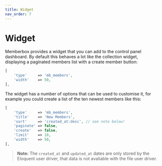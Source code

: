 ```yaml
---
title: Widget
nav_order: 7
---
```


# Widget

Memberbox provides a widget that you can add to the control panel dashboard. By default this behaves a lot like the collection widget, displaying a paginated members list with a create member button:

```php
[
    'type'     => 'mb_members',
    'width'    => 50,
],
```

The widget has a number of options that can be used to customise it, for example you could create a list of the ten newest members like this:

```php
[
    'type'     => 'mb_members',
    'title'    => 'New Members',
    'sort'     => 'created_at:desc', // see note below!
    'paginate' => false,
    'create'   => false,
    'limit'    => 10,
    'width'    => 50,
],
```

> **Note:** The `created_at` and `updated_at` dates are only stored by the Eloquent user driver, that data is not avaliable with the file user driver.